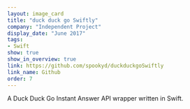 ```yaml
---
layout: image_card
title: "duck duck go Swiftly"
company: "Independent Project"
display_date: "June 2017"
tags: 
- Swift
show: true
show_in_overview: true
link: https://github.com/spookyd/duckduckgoSwiftly
link_name: Github
order: 7
---
```


A Duck Duck Go Instant Answer API wrapper written in Swift.